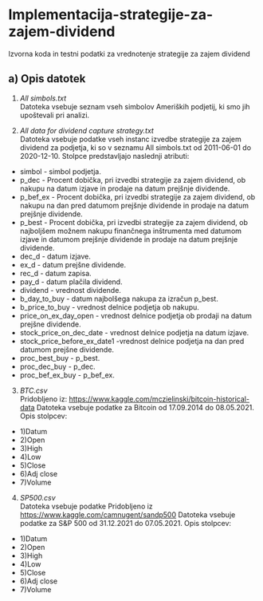 # Implementacija-strategije-za-zajem-dividend
Izvorna koda in testni podatki za vrednotenje strategije za zajem dividend

## a) Opis datotek

1. *All simbols.txt* <br/>
Datoteka vsebuje seznam vseh simbolov Ameriških podjetij, ki smo jih upoštevali pri analizi.

2. *All data for dividend capture strategy.txt* <br/>
Datoteka vsebuje podatke vseh instanc izvedbe strategije za zajem dividend za podjetja, ki so v seznamu All simbols.txt od 2011-06-01 do 2020-12-10. Stolpce predstavljajo naslednji atributi:
- simbol - simbol podjetja.
- p_dec - Procent dobička, pri izvedbi strategije za zajem dividend, ob nakupu na datum izjave in prodaje na datum prejšnje dividende.
- p_bef_ex - Procent dobička, pri izvedbi strategije za zajem dividend, ob nakupu na dan pred datumom prejšnje dividende in prodaje na datum prejšnje dividende.
- p_best - Procent dobička, pri izvedbi strategije za zajem dividend, ob najboljšem možnem nakupu finančnega inštrumenta med datumom izjave in datumom prejšnje dividende in prodaje na datum prejšnje dividende.
- dec_d - datum izjave.
- ex_d - datum prejšne dividende.
- rec_d - datum zapisa.
- pay_d - datum plačila dividend.
- dividend - vrednost dividende.
- b_day_to_buy - datum najbolšega nakupa za izračun p_best.
- b_price_to_buy - vrednost delnice podjetja ob nakupu.
- price_on_ex_day_open - vrednost delnice podjetja ob prodaji na datum prejšne dividende.
- stock_price_on_dec_date - vrednost delnice podjetja na datum izjave.
- stock_price_before_ex_date1 -vrednost delnice podjetja na dan pred datumom prejšne dividende.
- proc_best_buy - p_best.
- proc_dec_buy - p_dec.
- proc_bef_ex_buy - p_bef_ex.
 
3. *BTC.csv* <br/>
Pridobljeno iz: https://www.kaggle.com/mczielinski/bitcoin-historical-data
Datoteka vsebuje podatke za Bitcoin od 17.09.2014 do 08.05.2021.
Opis stolpcev:
- 1)Datum
- 2)Open
- 3)High
- 4)Low
- 5)Close
- 6)Adj close
- 7)Volume

4. *SP500.csv* <br/>
Datoteka vsebuje podatke
Pridobljeno iz https://www.kaggle.com/camnugent/sandp500
Datoteka vsebuje podatke za S&P 500 od 31.12.2021 do 07.05.2021.
Opis stolpcev:
- 1)Datum
- 2)Open
- 3)High
- 4)Low
- 5)Close
- 6)Adj close
- 7)Volume

